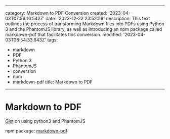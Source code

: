------
category: Markdown to PDF Conversion
created: '2023-04-03T07:56:16.542Z'
date: '2023-12-22 23:52:59'
description: This text outlines the process of transforming Markdown files into PDFs
  using Python 3 and the PhantomJS library, as well as introducing an npm package
  called markdown-pdf that facilitates this conversion.
modified: '2023-04-03T08:54:33.643Z'
tags:
- markdown
- PDF
- Python 3
- PhantomJS
- conversion
- npm
- markdown-pdf
title: Markdown to PDF
------

# Markdown to PDF

[Gist](https://gist.github.com/sooop/32a0539dd352e0ff9ffe) on using python3 and PhantomJS

npm package: [markdown-pdf](https://www.npmjs.com/package/markdown-pdf/)
